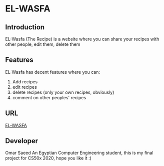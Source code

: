# EL-WASFA


## Introduction

EL-Wasfa (The Recipe) is a website where you can share your recipes with other people, edit them, delete them

## Features
EL-Wasfa has decent features where you can:

1. Add recipes
2. edit recipes
3. delete recipes (only your own recipes, obviously)
4. comment on other peoples' recipes

## URL

[EL-WASFA](https://el-wasfa.herokuapp.com/)

## Developer
Omar Saeed
An Egyptian Computer Engineering student, this is my final project for CS50x 2020, hope you like it :)


